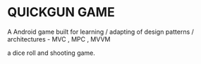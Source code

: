 # QUICKGUN GAME
A Android game built for learning / adapting of design patterns / architectures - MVC , MPC , MVVM

a dice roll and shooting game.

